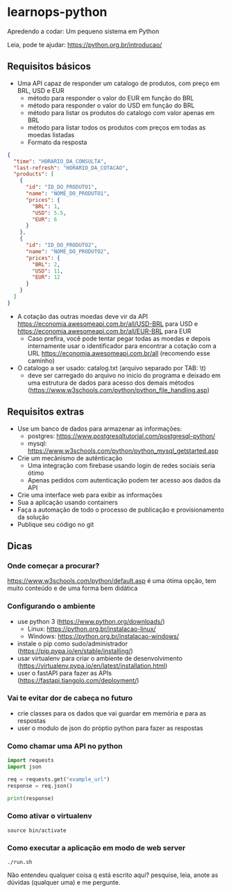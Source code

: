 # learnops-python

Apredendo a codar: Um pequeno sistema em Python

Leia, pode te ajudar: https://python.org.br/introducao/

## Requisitos básicos

- Uma API capaz de responder um catalogo de produtos, com preço em BRL, USD e EUR
  - método para responder o valor do EUR em função do BRL
  - método para responder o valor do USD em função do BRL
  - método para listar os produtos do catalogo com valor apenas em BRL
  - método para listar todos os produtos com preços em todas as moedas listadas
  - Formato da resposta

```json
{
  "time": "HORARIO_DA_CONSULTA",
  "last-refresh": "HORARIO_DA_COTACAO",
  "products": [
    {
      "id": "ID_DO_PRODUTO1",
      "name": "NOME_DO_PRODUTO1",
      "prices": {
        "BRL": 1,
        "USD": 5.5,
        "EUR": 6
      }
    },
    {
      "id": "ID_DO_PRODUTO2",
      "name": "NOME_DO_PRODUTO2",
      "prices": {
        "BRL": 2,
        "USD": 11,
        "EUR": 12
      }
    }
  ]
}
```

- A cotação das outras moedas deve vir da API https://economia.awesomeapi.com.br/all/USD-BRL para USD e https://economia.awesomeapi.com.br/all/EUR-BRL para EUR
    - Caso prefira, você pode tentar pegar todas as moedas e depois internamente usar o identificador para encontrar a cotação com a URL https://economia.awesomeapi.com.br/all (recomendo esse caminho)
- O catalogo a ser usado: catalog.txt (arquivo separado por TAB: \t)
  - deve ser carregado do arquivo no inicio do programa e deixado em uma estrutura de dados para acesso dos demais métodos (https://www.w3schools.com/python/python_file_handling.asp)

## Requisitos extras

- Use um banco de dados para armazenar as informações:
  - postgres: https://www.postgresqltutorial.com/postgresql-python/
  - mysql: https://www.w3schools.com/python/python_mysql_getstarted.asp
- Crie um mecânismo de autênticação
  - Uma integração com firebase usando login de redes sociais seria ótimo
  - Apenas pedidos com autenticação podem ter acesso aos dados da API
- Crie uma interface web para exibir as informações
- Sua a aplicação usando containers
- Faça a automação de todo o processo de publicação e provisionamento da solução
- Publique seu código no git

## Dicas

### Onde começar a procurar?
https://www.w3schools.com/python/default.asp é uma ótima opção, tem muito conteúdo e de uma forma bem didática

### Configurando o ambiente
- use python 3 (https://www.python.org/downloads/)
  - Linux: https://python.org.br/instalacao-linux/
  - Windows: https://python.org.br/instalacao-windows/
- instale o pip como sudo/administrador (https://pip.pypa.io/en/stable/installing/)
- usar virtualenv para criar o ambiente de desenvolvimento (https://virtualenv.pypa.io/en/latest/installation.html)
- user o fastAPI para fazer as APIs (https://fastapi.tiangolo.com/deployment/)
  
### Vai te evitar dor de cabeça no futuro
- crie classes para os dados que vai guardar em memória e para as respostas
- user o modulo de json do próptio python para fazer as respostas

### Como chamar uma API no python

```python
import requests
import json

req = requests.get("example_url")
response = req.json()

print(response)
```

### Como ativar o virtualenv

```shell
source bin/activate
```

### Como executar a aplicação em modo de web server

```shell
./run.sh
```

Não entendeu qualquer coisa q está escrito aqui? pesquise, leia, anote as dúvidas (qualquer uma) e me pergunte.

